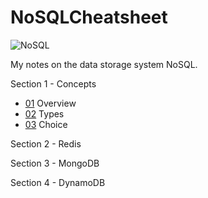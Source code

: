 # NoSQLCheatsheet

![NoSQL](https://img.shields.io/badge/database-NoSQL-brightgreen.svg)

My notes on the data storage system NoSQL.

Section 1 - Concepts

- [01](01/README.md) Overview
- [02](02/README.md) Types
- [03](03/README.md) Choice

Section 2 - Redis


Section 3 - MongoDB


Section 4 - DynamoDB

